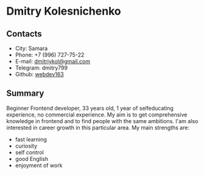 # Dmitry Kolesnichenko

## Contacts

- City: Samara
- Phone: +7 (996) 727-75-22
- E-mail: [dmitriykol@gmail.com](mailto:dmitriykol@gmail.com)
- Telegram: dmitry799
- Github: [webdev163](https://github.com/webdev163)

## Summary

Beginner Frontend developer, 33 years old, 1 year of selfeducating experience, no commercial experience. My aim is to get comprehensive knowledge in frontend and to find people with the same ambitions. I'am also interested in career growth in this particular area. My main strengths are:
- fast learning
- curiosity
- self control
- good English
- enjoyment of work